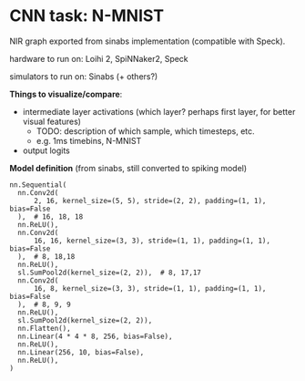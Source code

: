 # CNN task: N-MNIST

NIR graph exported from sinabs implementation (compatible with Speck).

hardware to run on: Loihi 2, SpiNNaker2, Speck 

simulators to run on: Sinabs (+ others?)

**Things to visualize/compare**:
- intermediate layer activations (which layer? perhaps first layer, for better visual features)
  - TODO: description of which sample, which timesteps, etc.
  - e.g. 1ms timebins, N-MNIST
- output logits

**Model definition** (from sinabs, still converted to spiking model)
```
nn.Sequential(
  nn.Conv2d(
      2, 16, kernel_size=(5, 5), stride=(2, 2), padding=(1, 1), bias=False
  ),  # 16, 18, 18
  nn.ReLU(),
  nn.Conv2d(
      16, 16, kernel_size=(3, 3), stride=(1, 1), padding=(1, 1), bias=False
  ),  # 8, 18,18
  nn.ReLU(),
  sl.SumPool2d(kernel_size=(2, 2)),  # 8, 17,17
  nn.Conv2d(
      16, 8, kernel_size=(3, 3), stride=(1, 1), padding=(1, 1), bias=False
  ),  # 8, 9, 9
  nn.ReLU(),
  sl.SumPool2d(kernel_size=(2, 2)),
  nn.Flatten(),
  nn.Linear(4 * 4 * 8, 256, bias=False),
  nn.ReLU(),
  nn.Linear(256, 10, bias=False),
  nn.ReLU(),
)
```
